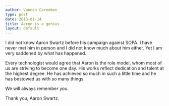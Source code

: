 ```yaml
---
author: Vannen Caremben
type: post
date: 2013-01-14
title: Aaron is a genius
layout: default
---
```

I did not know Aaron Swartz before his campaign against SOPA. I have never met 
him in person and I did not know much about him either. Yet I am very saddened 
by what has happened.

Every technologist would agree that Aaron is the role model, whom most of us 
are striving to become one day. His works reflect dedication and talent at the 
highest degree. He has achieved so much in such a little time and he has bestowed us with so many things. 

We will always remember you.

Thank you, Aaron Swartz.
